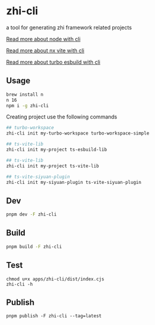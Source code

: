 # zhi-cli
a tool for generating zhi framework related projects

[Read more about node with cli](https://www.terwer.space/post/use-typescript-to-develop-a-custom-nodejs-frontend-development-scaffold-1i5fne.html)

[Read more about nx vite with cli](https://www.terwer.space/post/use-nrwlnxworkspace-to-create-a-nodejscommand-line-library-1urtj8.html)

[Read more about turbo esbuild with cli](https://www.terwer.space/implement-a-general-environment-variable-settings-tool-2bxmkh.html)

## Usage

```bash
brew install n
n 16
npm i -g zhi-cli
```

Creating project use the following commands

```bash
## turbo-workspace
zhi-cli init my-turbo-workspace turbo-workspace-simple

## ts-vite-lib
zhi-cli init my-project ts-esbuild-lib

## ts-vite-lib
zhi-cli init my-project ts-vite-lib

## ts-vite-siyuan-plugin
zhi-cli init my-siyuan-plugin ts-vite-siyuan-plugin
```

## Dev

```bash
pnpm dev -F zhi-cli
```

## Build

```bash
pnpm build -F zhi-cli
```

## Test

```
chmod u+x apps/zhi-cli/dist/index.cjs
zhi-cli -h
```

## Publish

```
pnpm publish -F zhi-cli --tag=latest
```